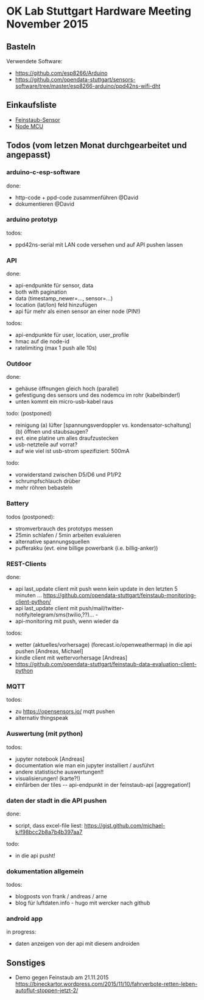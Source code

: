 # OK Lab Stuttgart Hardware Meeting November 2015

## Basteln

Verwendete Software: 

* https://github.com/esp8266/Arduino
* https://github.com/opendata-stuttgart/sensors-software/tree/master/esp8266-arduino/ppd42ns-wifi-dht

## Einkaufsliste

* [Feinstaub-Sensor](http://www.aliexpress.com/item/SHINYEI-dust-sensor-PPD42NS-PPD4NS-PPD42NJ-dust-sensor-with-cable/32305336628.html)
* [Node MCU](http://www.aliexpress.com/item/4M-4FLASH-NodeMcu-Lua-WIFI-Networking-development-board-Based-ESP8266/32448662166.html)

## Todos (vom letzen Monat durchgearbeitet und angepasst)

### arduino-c-esp-software

done:

 - http-code + ppd-code zusammenführen @David
 - dokumentieren @David

### arduino prototyp

todos:

 - ppd42ns-serial mit LAN code versehen und auf API pushen lassen

### API

done:
 - api-endpunkte für sensor, data
 - both with pagination
 - data (timestamp_newer=..., sensor=...)
 - location (lat/lon) feld hinzufügen
 - api für mehr als einen sensor an einer node (PIN!) 

todos:

 - api-endpunkte für user, location, user_profile
 - hmac auf die node-id
 - ratelimiting (max 1 push alle 10s)

### Outdoor

done:

 - gehäuse öffnungen gleich hoch (parallel)
 - gefestigung des sensors und des nodemcu im rohr (kabelbinder!)
 - unten kommt ein micro-usb-kabel raus
 
todo: (postponed)
 
 - reinigung (a) lüfter [spannungsverdoppler vs. kondensator-schaltung] (b) öffnen und staubsaugen?
 - evt. eine platine um alles draufzustecken
 - usb-netzteile auf vorrat?
 - auf wie viel ist usb-strom spezifiziert: 500mA
 
todo:

 - vorwiderstand zwischen D5/D6 und P1/P2
 - schrumpfschlauch drüber
 - mehr röhren bebasteln

### Battery

todos (postponed):

 - stromverbrauch des prototyps messen
 - 25min schlafen / 5min arbeiten evaluieren
 - alternative spannungsquellen
 - pufferakku (evt. eine billige powerbank (i.e. billig-anker))

### REST-Clients

done: 
 - api last_update client mit push wenn kein update in den letzten 5 minuten ...
   https://github.com/opendata-stuttgart/feinstaub-monitoring-client-python/
 - api last_update client mit push/mail/twitter-notify/telegram/sms(twilio,??)... - 
 - api-monitoring mit push, wenn wieder da

todos:

 - wetter (aktuelles/vorhersage) (forecast.io/openweathermap) in die api pushen [Andreas, Michael]
 - kindle client mit wettervorhersage [Andreas]
 - https://github.com/opendata-stuttgart/feinstaub-data-evaluation-client-python

### MQTT

todos:

 * zu https://opensensors.io/ mqtt pushen
 * alternativ thingspeak
 

### Auswertung (mit python)

todos:

 - jupyter notebook [Andreas]
 - documentation wie man ein jupyter installiert / ausführt
 - andere statistische auswertungen!!
 - visualisierungen! (karte?!)
 - einfärben der tiles -- api-endpunkt in der feinstaub-api [aggregation!]

### daten der stadt in die API pushen

done:
 - script, dass excel-file liest: https://gist.github.com/michael-k/f98bcc2b8a7b4b397aa7

todo: 
 - in die api pusht!

### dokumentation allgemein

todos:

 - blogposts von frank / andreas / arne
 - blog für luftdaten.info - hugo mit wercker nach github
 
 
### android app

in progress:

 - daten anzeigen von der api mit diesem androiden

## Sonstiges

- Demo gegen Feinstaub am 21.11.2015
  https://bineckartor.wordpress.com/2015/11/10/fahrverbote-retten-leben-autoflut-stoppen-jetzt-2/